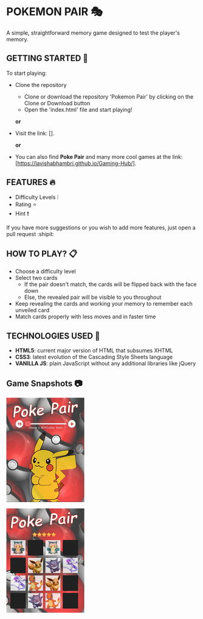 # POKEMON PAIR :performing_arts:
A simple, straightforward memory game designed to test the player's memory.

## GETTING STARTED :pencil:
To start playing:
  - Clone the repository 
    - Clone or download the repository 'Pokemon Pair' by clicking on the Clone or Download button
    - Open the 'index.html' file and start playing!
    
    **or**

  - Visit the link: [].

    **or**
  
- You can also find **Poke Pair** and many more cool games at the link: [https://lavishabhambri.github.io/Gaming-Hub/].


## FEATURES :fire:
- Difficulty Levels :grey_exclamation:
- Rating :star:	
- Hint :heavy_exclamation_mark:

If you have more suggestions or you wish to add more features, just open a pull request :shipit:

## HOW TO PLAY? :clipboard:
- Choose a difficulty level
- Select two cards
  - If the pair doesn't match, the cards will be flipped back with the face down
  - Else, the revealed pair will be visible to you throughout
- Keep revealing the cards and working your memory to remember each unveiled card
- Match cards properly with less moves and in faster time

## TECHNOLOGIES USED :speech_balloon:
- **HTML5**: current major version of HTML that subsumes XHTML
- **CSS3**: latest evolution of the Cascading Style Sheets language 
- **VANILLA JS**: plain JavaScript without any additional libraries like jQuery


## Game Snapshots :camera:
![Pokemon Pair](img/pokePair1.PNG)

![Pokemon Pair](img/pokePair2.PNG)
